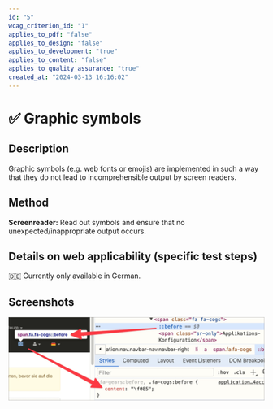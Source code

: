 ```yaml
---
id: "5"
wcag_criterion_id: "1"
applies_to_pdf: "false"
applies_to_design: "false"
applies_to_development: "true"
applies_to_content: "false"
applies_to_quality_assurance: "true"
created_at: "2024-03-13 16:16:02"
---
```


# ✅ Graphic symbols

## Description

Graphic symbols (e.g. web fonts or emojis) are implemented in such a way that they do not lead to incomprehensible output by screen readers.

## Method

**Screenreader:** Read out symbols and ensure that no unexpected/inappropriate output occurs.

## Details on web applicability (specific test steps)

🇩🇪 Currently only available in German.

## Screenshots

![Per Webfont eingebundenes Symbol in A4AA](images/per-webfont-eingebundenes-symbol-in-a4aa.png)